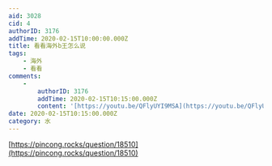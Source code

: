 ```yaml
---
aid: 3028
cid: 4
authorID: 3176
addTime: 2020-02-15T10:00:00.000Z
title: 看看海外b王怎么说
tags:
    - 海外
    - 看看
comments:
    -
        authorID: 3176
        addTime: 2020-02-15T10:15:00.000Z
        content: '[https://youtu.be/QFlyUYI9MSA](https://youtu.be/QFlyUYI9MSA)'
date: 2020-02-15T10:15:00.000Z
category: 水
---
```


[https://pincong.rocks/question/18510](https://pincong.rocks/question/18510)
